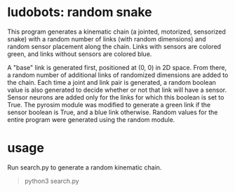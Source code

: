 # ludobots: random snake
This program generates a kinematic chain (a jointed, motorized, sensorized snake) with a random number of links (with random dimensions) and random sensor placement along the chain. Links with sensors are colored green, and links without sensors are colored blue.

A "base" link is generated first, positioned at (0, 0) in 2D space. From there, a random number of additional links of randomized dimensions are added to the chain. Each time a joint and link pair is generated, a random boolean value is also generated to decide whether or not that link will have a sensor. Sensor neurons are added only for the links for which this boolean is set to True. The pyrosim module was modified to generate a green link if the sensor boolean is True, and a blue link otherwise. Random values for the entire program were generated using the random module.

# usage
Run search.py to generate a random kinematic chain.
>python3 search.py
